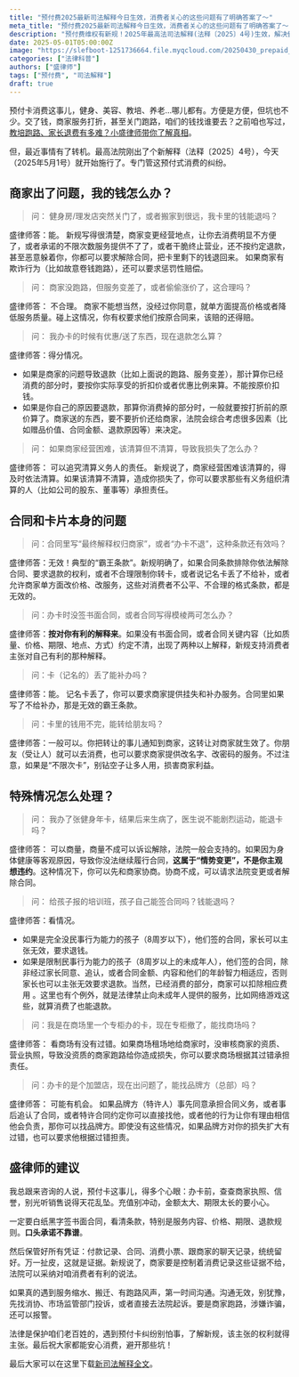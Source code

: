 ```yaml
---
title: "预付费2025最新司法解释今日生效，消费者关心的这些问题有了明确答案了～"
meta_title: "预付费2025最新司法解释今日生效，消费者关心的这些问题有了明确答案了～"
description: "预付费维权有新规！2025年最高法司法解释(法释〔2025〕4号)生效，解决健身、美容、教培预付卡退款难。律师详解商家跑路、服务打折、霸王条款、卡片转让、未成年人签约及加盟店责任，助你了解最新法律，保护消费权益。"
date: 2025-05-01T05:00:00Z
image: "https://slefboot-1251736664.file.myqcloud.com/20250430_prepaid_new_cover.webp"
categories: ["法律科普"]
authors: ["盛律师"]
tags: ["预付费", "司法解释"]
draft: true
---
```


预付卡消费这事儿，健身、美容、教培、养老…哪儿都有。方便是方便，但坑也不少。交了钱，商家服务打折，甚至关门跑路，咱们的钱找谁要去？之前咱也写过，[教培跑路、家长退费有多难？小盛律师带你了解真相](http://shenglvshi.cn/runaway_institution)。

但，最近事情有了转机。最高法院刚出了个新解释（法释〔2025〕4号），今天（2025年5月1号）就开始施行了。专门管这预付式消费的纠纷。

## 商家出了问题，我的钱怎么办？

> 问： 健身房/理发店突然关门了，或者搬家到很远，我卡里的钱能退吗？

盛律师答：能。 新规写得很清楚，商家变更经营地点，让你去消费明显不方便了，或者承诺的不限次数服务提供不了了，或者干脆终止营业，还不按约定退款，甚至恶意躲着你，你都可以要求解除合同，把卡里剩下的钱退回来。 如果商家有欺诈行为（比如故意卷钱跑路），还可以要求惩罚性赔偿。   

> 问： 商家没跑路，但服务变差了，或者偷偷涨价了，这合理吗？

盛律师答： 不合理。 商家不能想当然，没经过你同意，就单方面提高价格或者降低服务质量。碰上这情况，你有权要求他们按原合同来，该赔的还得赔。   

> 问： 我办卡的时候有优惠/送了东西，现在退款怎么算？

盛律师答：得分情况。

- 如果是商家的问题导致退款（比如上面说的跑路、服务变差），那计算你已经消费的部分时，要按你实际享受的折扣价或者优惠比例来算。不能按原价扣钱。   
- 如果是你自己的原因要退款，那算你消费掉的部分时，一般就要按打折前的原价算了。商家送的东西，要不要折价还给商家，法院会综合考虑很多因素（比如赠品价值、合同金额、退款原因等）来决定。   

> 问： 如果商家经营困难，该清算但不清算，导致我损失了怎么办？

盛律师答： 可以追究清算义务人的责任。 新规说了，商家经营困难该清算的，得及时依法清算。如果该清算不清算，造成你损失了，你可以要求那些有义务组织清算的人（比如公司的股东、董事等）承担责任。   

## 合同和卡片本身的问题

> 问：合同里写“最终解释权归商家”，或者“办卡不退”，这种条款还有效吗？

盛律师答：无效！典型的“霸王条款”。新规明确了，如果合同条款排除你依法解除合同、要求退款的权利，或者不合理限制你转卡，或者说记名卡丢了不给补，或者允许商家单方面改价格、改服务，这些对消费者不公平、不合理的格式条款，都是无效的。  

> 问：办卡时没签书面合同，或者合同写得模棱两可怎么办？

盛律师答：**按对你有利的解释来**。如果没有书面合同，或者合同关键内容（比如质量、价格、期限、地点、方式）约定不清，出现了两种以上解释，新规支持消费者主张对自己有利的那种解释。   

> 问：卡（记名的）丢了能补办吗？

盛律师答：能。 记名卡丢了，你可以要求商家提供挂失和补办服务。合同里如果写了不给补办，那是无效的霸王条款。 

> 问：卡里的钱用不完，能转给朋友吗？

盛律师答：一般可以。你把转让的事儿通知到商家，这转让对商家就生效了。你朋友（受让人）就可以去消费，也可以要求商家提供改名字、改密码的服务。不过注意，如果是“不限次卡”，别钻空子让多人用，损害商家利益。  

## 特殊情况怎么处理？

> 问： 我办了张健身年卡，结果后来生病了，医生说不能剧烈运动，能退卡吗？

盛律师答： 可以商量，商量不成可以诉讼解除，法院一般会支持的。如果因为身体健康等客观原因，导致你没法继续履行合同，**这属于“情势变更”，不是你主观想违约**。这种情况下，你可以先和商家协商。协商不成，可以请求法院变更或者解除合同。   

> 问： 给孩子报的培训班，孩子自己能签合同吗？钱能退吗？

盛律师答：看情况。
- 如果是完全没民事行为能力的孩子（8周岁以下），他们签的合同，家长可以主张无效，要求退钱。   
- 如果是限制民事行为能力的孩子（8周岁以上的未成年人），他们签的合同，除非经过家长同意、追认，或者合同金额、内容和他们的年龄智力相适应，否则家长也可以主张无效要求退款。当然，已经消费的部分，商家可以扣除相应费用 。这里也有个例外，就是法律禁止向未成年人提供的服务，比如网络游戏这些，就算消费了也能退款。
 
> 问：我是在商场里一个专柜办的卡，现在专柜撤了，能找商场吗？

盛律师答： 看商场有没有过错。如果商场租场地给商家时，没审核商家的资质、营业执照，导致没资质的商家跑路给你造成损失，你可以要求商场根据其过错承担责任。

> 问：办卡的是个加盟店，现在出问题了，能找品牌方（总部）吗？

盛律师答： 可能有机会。 如果品牌方（特许人）事先同意承担合同义务，或者事后追认了合同，或者特许合同约定你可以直接找他，或者他的行为让你有理由相信他会负责，那你可以找品牌方。即使没有这些情况，如果品牌方对你的损失扩大有过错，也可以要求他根据过错担责。   

## 盛律师的建议

我总跟来咨询的人说，预付卡这事儿，得多个心眼：办卡前，查查商家执照、信誉，别光听销售说得天花乱坠。充值别冲动，金额太大、期限太长的要小心。

一定要白纸黑字签书面合同，看清条款，特别是服务内容、价格、期限、退款规则。**口头承诺不靠谱**。

然后保管好所有凭证：付款记录、合同、消费小票、跟商家的聊天记录，统统留好。万一扯皮，这就是证据。新规说了，商家要是控制着消费记录这些证据不给，法院可以采纳对咱消费者有利的说法。

如果真的遇到服务缩水、搬迁、有跑路风声，第一时间沟通。沟通无效，别犹豫，先找消协、市场监管部门投诉，或者直接去法院起诉。要是商家跑路，涉嫌诈骗，还可以报警。

法律是保护咱们老百姓的，遇到预付卡纠纷别怕事，了解新规，该主张的权利就得主张。最后祝大家都能安心消费，避开那些坑！

最后大家可以在这里下载[新司法解释全文](https://slefboot-1251736664.file.myqcloud.com/预付费2025最新司法解释.pdf)。